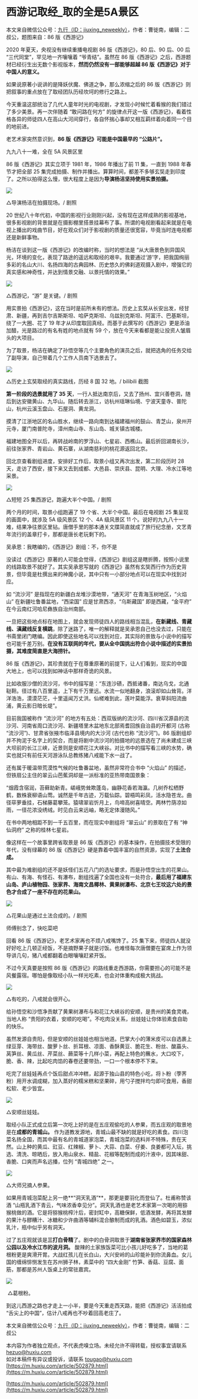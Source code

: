 # 西游记取经_取的全是5A景区
本文来自微信公众号：[九行（ID：jiuxing_neweekly）](https://mp.weixin.qq.com/s/d8RUUaOqhLMWhCIgINScgw)，作者：曹徙南，编辑：二叔公，题图来自：86 版《西游记》

2020 年夏天，央视没有继续重播电视剧 86 版《西游记》，80 后、90 后、00 后 “三代同堂”，罕见地一齐嚷嚷着 “爷青结”。虽然在 86 版《西游记》之后，西游题材已经衍生出无数个影视版本，**然而仍然没有一部能够超越 86 版《西游记》对于中国人的意义。** 

如果说原著小说讲的是降妖伏魔、佛道之争，那么浓缩之后的 86 版《西游记》则把叙事的重点放在了取经团队历经坎坷的修行之路上。

今天重温这部统治了几代人童年时光的电视剧，才发现小时候忙着看猴的我们错过了多少美景。再一次伴随着 “敢问路在何方” 的旋律点开这一版《西游记》，看着性格各异的师徒四人在高山大河间穿行，各自怀揣心事却又相互羁绊着向着同一个目的地前进。

老艺术家突然意识到，**86 版《西游记》可能是中国最早的 “公路片”。** 

九九八十一难，全在 5A 风景区里

86 版《西游记》其实立项于 1981 年，1986 年播出了前 11 集，一直到 1988 年春节才把全部 25 集完成拍摄、制作并播出。算算时间，都差不多够玄奘走到印度了。之所以拍得这么慢，很大程度上是因为**导演杨洁坚持使用实景拍摄。** 

![](https://img.huxiucdn.com/article/content/202203/01/180509740694.jpg?imageView2/2/w/1000/format/jpg/interlace/1/q/85)

△导演杨洁在拍摄现场。/ 剧照  

20 世纪八十年代初，中国的影视行业刚刚兴起，没有现在这样成熟的影视基地，很多影视剧的背景就是在摄影棚里搭景挂幕布了事。所谓的电视剧看起来就是在电视上播出的戏曲节目，好在观众们对于影视剧的质量还很宽容，毕竟当时连电视都还是新鲜事物。

杨洁在谈到这一版《西游记》的改编时称，当时的想法是 “从大唐景色到异国风光，环境的变化，表现了路途的遥远和取经的艰辛。我要通过‘游’字，把我国绚丽多彩的名山大川、名扬四海的古典园林、历史悠久的佛刹道观摄入剧中，增强它的真实感和神奇性，并达到情景交融、以景托情的效果。”

![](https://img.huxiucdn.com/article/content/202203/01/180510501252.jpg?imageView2/2/w/1000/format/jpg/interlace/1/q/85)

△西游记，“游” 是关键。/ 剧照  

用实景拍《西游记》，这在当时是前所未有的想法。历史上玄奘从长安出发，经甘肃、新疆，再到吉尔吉斯斯坦、哈萨克斯坦、乌兹别克斯坦、阿富汗、巴基斯坦，绕了一大圈、花了 19 年才从印度取回真经。而基于此撰写的《西游记》更是添油加醋，光是路过的有名有姓的地点就有 59 个，放在今天来看都是能让投资人皱眉头的大项目。

为了取景，杨洁在确定了孙悟空等几个主要角色的演员之后，就把选角的任务交给了副导演，自己带着几个工作人员南下选景去了。

![](https://img.huxiucdn.com/article/content/202203/01/180510204196.png?imageView2/2/w/1000/format/png/interlace/1/q/85)

△历史上玄奘取经的真实路线，历经 8 国 32 地。/ bilibili 截图  

**第一阶段的选景就用了 35 天**，一行人抵达南京后，又去了扬州、宜兴善卷洞，随后到达安徽黄山、九华山。随后转去浙江，访杭州瑶琳仙境、宁波天童寺、普陀山，杭州云溪玉盘山、石屋洞、黄龙洞。

摸清了江浙地区的名山胜水，继续一路向南到达福建福州的鼓山、青芝山，泉州开元寺，厦门南普陀寺，漳州南山寺、东山岛、城关镇古城楼。

福建地图全开以后，再转战岭南的罗浮山、七星岩、西樵山。最后折回湖南长沙，前往张家界、青岩山、黄石寨，从湖南慈利的桃花源返回北京。

回北京查看剧组进度，安排好工作后，取景小组又再次出发，第二阶段历时 28 天，走访了西安，接下来又去到成都、大邑县、崇庆县、昆明、大理、冷水江等地采景。

![](https://img.huxiucdn.com/article/content/202203/01/180512262703.gif)

△短短 25 集西游记，跑遍大半个中国。/ 剧照  

两个月的时间，取景小组跑遍了 19 个省、大半个中国。最后在电视剧 25 集呈现的画面中，就涉及 5A 级风景区 12 个、4A 级风景区 11 个。说好的九九八十一难，结果净往景区里钻。唐僧手里的那本通关文牒简直就成了旅行纪念册，文艺青年流行的盖章打卡，那都是唐长老玩剩下的。

吴承恩：我瞎编的，《西游记》剧组：不，你不是

没读过《西游记》原著的人可能会觉得，《西游记》剧组这是瞎折腾，按照小说里的线路取景不就好了。其实吴承恩写就的《西游记》虽然有玄奘西行作为历史背景，但毕竟是杜撰出来的神魔小说，其中只有一小部分地点可以在现实中找到对应。

如 “流沙河” 是指现在的新疆白龙堆沙漠地带，“通天河” 在青海玉树地区，“火焰山” 在新疆吐鲁番盆地，“西梁国” 应是甘肃西凉，“乌斯藏国” 即是西藏，“金平府” 在今云南红河哈尼彝族自治州南部。

一旦把这些地点标在地图上，就会发现师徒四人的路线相当混乱，**在新藏线、青藏线、滇藏线反复横跳**，除了迷路了，唯一的解释就是吴承恩自己也没去过，只能在书斋里闭门瞎编。因此即使这些地名可以找到对应，其实际的景致与小说中的描写也可能千差万别。**在没有互联网的年代，要从全中国挑出符合小说中描述的实景拍摄，其难度简直是大海捞针。** 

86 版《西游记》，其珍贵就在于在尊重原著的前提下，让人们看到，现实的中国大地上，也可以找到如神话中那样奇诡的风景。

比如收服沙僧的流沙河，书中的描写是：“东连沙碛，西抵诸番，南达乌戈，北通鞑靼。径过有八百里遥，上下有千万里远。水流一似地翻身，浪滚却如山耸背。洋洋浩浩，漠漠茫茫，十里遥闻万丈洪。仙槎难到此，莲叶莫能浮。衰草斜阳流曲浦，黄云影日暗长堤”。

目前我国被称作 “流沙河” 的地方有五处：西双版纳的流沙河、四川省汉源县的流沙河、河南省周口流沙河、新疆塔里木盆地东北部焉耆回族自治县的开都河 (古称 “流沙河”)、甘肃省张掖市临泽县境内的大沙河 (古代也称 “流沙河”)。86 版剧组却并不拘泥于名字上的契合，而是将剧中流沙河的拍摄地的远景选在了尚未建成三峡大坝前的长江三峡，近景则是安顺花江大峡谷。对比书中的描写看三峡的水势，确实也就只有前任天河游泳队总教练猪八戒能下水一战了。

还有属于暖温带荒漠性气候的吐鲁番盆地，虽然非常符合书中 “火焰山” 的描述，但铁扇公主住的翠云山芭蕉洞却是一派标准的亚热带南国景象：

“烟霞含宿润，苔藓助新青。嵯峨势耸欺蓬岛，幽静花香若海瀛。几树乔松栖野鹤，数株衰柳语山莺。诚然是千年古迹，万载仙踪。碧梧鸣彩凤，活水隐苍龙。曲径荜萝垂挂，石梯藤葛攀笼。猿啸翠岩忻月上，鸟啼高树喜晴空。两林竹荫凉如雨，一径花浓没绣绒。时见白云来远岫，略无定体漫随风。”

在书中两地相距不到一千五百里，而在现实中剧组将 “翠云山” 的景取在了有 “神仙洞府” 之称的桂林七星岩。

像这样在一个故事里跨省取景是 86 版《西游记》的基本操作，在拍摄技术受限的年代，没有绿幕的 86 版《西游记》硬是靠着中国丰富的自然资源，实现了**土法合成。** 

其中最为难剧组的还不是妖怪们五花八门的选址要求，而是孙悟空出生的花果山。有山、有海、有怪石、有瀑布，剧组找遍了全国也没有一处符合，**最后用了福建东山岛、庐山植物园、张家界、海南文昌椰林、黄果树瀑布、北京七王坟这六处的景色才合成了一座不存在的花果山。** 

![](https://img.huxiucdn.com/article/content/202203/01/180517057176.jpg?imageView2/2/w/1000/format/jpg/interlace/1/q/85)

△花果山是通过土法合成的。/ 剧照

师傅别念了，快吃菜吧

回看 86 版《西游记》，老艺术家再也不烦八戒嘴馋了。25 集下来，师徒四人就没好好吃上几顿正经饭，不是摘野果子就是讨饭。也难怪每次唐僧要在宴席上作为领导讲几句，猪八戒都翻着白眼嚷嚷赶紧开饭。

不过今天真要是按照 86 版《西游记》的路线重走西游路，你需要担心的可能不是风餐露宿。哪怕是像取经小队一样光吃素，也会对体重构成极大挑战。

![](https://img.huxiucdn.com/article/content/202203/01/180518688445.gif)

△有吃的，八戒就会很开心。  

给孙悟空和沙悟净贡献了黄果树瀑布与和花江大峡谷的安顺，是贵州的美食灵魂，当地人称 “贵阳的衣着，安顺的吃喝”。不吃肉没关系，丝娃娃让你体验素食自助的快乐。

虽然发源自贵阳，但是安顺的丝娃娃也相当地道。巴掌大小的薄米皮可以自选裹上绿豆芽、海带丝、酸萝卜丝、折耳根、凉面、香酥黄豆、脆花生、粉丝、酸藠头、莴笋丝、黄瓜丝、芹菜丝、蕨菜等十几样小菜，再配上特色的蘸水，大口咬下，脆、香、辣，比起吃肉馅的春卷还要带劲，一口一个根本停不下来。

吃完了丝娃娃再点个饭后甜点冲冲糕，起源于独山县的特色小吃，将卜粉（荸荠粉）用开水调成糊，加入蒸好的糯米糕和坚果碎，用勺子搅拌均匀即可食用，香甜松软、老少皆宜。

![](https://img.huxiucdn.com/article/content/202203/01/180519673668.gif)

△安顺丝娃娃。  

取经小队正式成立后第一次吃上好的是在五庄观偷吃的人参果，而五庄观的取景地是在**成都的青城山。** 作为道教发源地，青城山最不缺的就是好吃的素食。四川泡菜名扬全国，而其中最有名的青城道家泡菜，青城泡菜的选料并不特殊，贵在天然。山上种的黄瓜、豇豆、红辣椒、萝卜、大蒜、白菜、仔姜、良姜都可入坛，挑选、清洗、晾晒后，放入用山泉水、精盐、花椒等配制而成的汁液中，因其味甜、香脆、口爽而声名远播，位列 “青城四绝” 之一。

![](https://img.huxiucdn.com/article/content/202203/01/180520193391.gif)

△大师兄摘人参果。  

如果用青城泡菜配上另一绝**“洞天乳酒”**，那更是要羽化而登仙了。杜甫称赞该酒 “山瓶乳酒下青云，气味浓香幸见分”。洞天乳酒也是老艺术家第一次喝的用猕猴桃做的酒。它是将猕猴桃榨汁后，密封缸中，高糖保鲜，低酒发酵，再将其发酵的果汁与醪糟汁、冰糖和少许曲酒等辅料混合酿制而成的乳酒。酒色如碧玉，浓似乳汁，瓶中似乎另有洞天。

过了五庄观就该是**三打白骨精**了。剧中的白骨洞取景于**湖南省张家界市的国家森林公园以及冷水江市的波月洞。** 酸辣的土家族饭菜可比小孩儿好吃多了，当地的葛根粉更是爽滑开胃。大战红孩儿在长白山，大兴安岭的山珍能补到你流鼻血。女儿国的缠绵悱恻发生在苏州狮子林，素菜中的 “四大金刚” 竹笋、香菇、豆腐、面筋，那都是苏州人饭桌上的常驻嘉宾。

![](https://img.huxiucdn.com/article/content/202203/01/180523847203.gif)

 △葛根粉。  

到这儿西游之路也才走上一小半，要是今天重走西天路，能把《西游记》活活拍成 “舌尖上的中国”，估计八戒再也不吵着回高老庄了。

本文来自微信公众号：[九行（ID：jiuxing_neweekly）](https://mp.weixin.qq.com/s/d8RUUaOqhLMWhCIgINScgw)，作者：曹徙南，编辑：二叔公

本内容为作者独立观点，不代表虎嗅立场。未经允许不得转载，授权事宜请联系 hezuo@huxiu.com  
如对本稿件有异议或投诉，请联系 tougao@huxiu.com 
 [https://m.huxiu.com/article/502879.html](https://m.huxiu.com/article/502879.html)

 [https://m.huxiu.com/article/502879.html](https://m.huxiu.com/article/502879.html)

